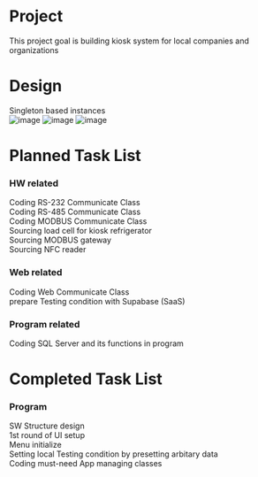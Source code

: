# Project
 
This project goal is building kiosk system for local companies and organizations

# Design

Singleton based instances <br/> 
![image](https://github.com/user-attachments/assets/9f95ea7a-ac72-49da-925c-2126e8291ea4)
![image](https://github.com/user-attachments/assets/608e7b52-1762-4395-8e96-67928a87269b)
![image](https://github.com/user-attachments/assets/f258ab80-12aa-452d-97a9-8309ae999c9d)



# Planned Task List

### HW related
Coding RS-232 Communicate Class <br/> 
Coding RS-485 Communicate Class <br/> 
Coding MODBUS Communicate Class <br/> 
Sourcing load cell for kiosk refrigerator <br/> 
Sourcing MODBUS gateway <br/> 
Sourcing NFC reader <br/> 


### Web related
Coding Web Communicate Class <br/> 
prepare Testing condition with Supabase (SaaS)

### Program related
Coding SQL Server and its functions in program

# Completed Task List
### Program
SW Structure design <br/> 
1st round of UI setup <br/> 
Menu initialize <br/> 
Setting local Testing condition by presetting arbitary data <br/> 
Coding must-need App managing classes <br/> 


